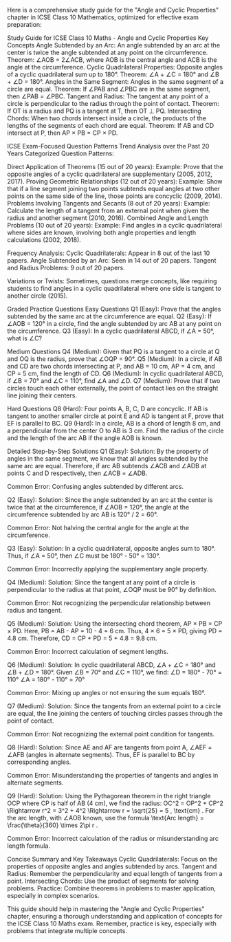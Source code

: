 
Here is a comprehensive study guide for the "Angle and Cyclic Properties" chapter in ICSE Class 10 Mathematics, optimized for effective exam preparation:

Study Guide for ICSE Class 10 Maths - Angle and Cyclic Properties
Key Concepts
Angle Subtended by an Arc: 
An angle subtended by an arc at the center is twice the angle subtended at any point on the circumference.
Theorem: ∠AOB = 2∠ACB, where AOB is the central angle and ACB is the angle at the circumference.
Cyclic Quadrilateral Properties:
Opposite angles of a cyclic quadrilateral sum up to 180°.
Theorem: ∠A + ∠C = 180° and ∠B + ∠D = 180°.
Angles in the Same Segment: 
Angles in the same segment of a circle are equal.
Theorem: If ∠PAB and ∠PBC are in the same segment, then ∠PAB = ∠PBC.
Tangent and Radius: 
The tangent at any point of a circle is perpendicular to the radius through the point of contact.
Theorem: If OT is a radius and PQ is a tangent at T, then OT ⊥ PQ.
Intersecting Chords: 
When two chords intersect inside a circle, the products of the lengths of the segments of each chord are equal.
Theorem: If AB and CD intersect at P, then AP × PB = CP × PD.

ICSE Exam-Focused Question Patterns
Trend Analysis over the Past 20 Years
Categorized Question Patterns:

Direct Application of Theorems (15 out of 20 years):
Example: Prove that the opposite angles of a cyclic quadrilateral are supplementary (2005, 2012, 2017).
Proving Geometric Relationships (12 out of 20 years):
Example: Show that if a line segment joining two points subtends equal angles at two other points on the same side of the line, those points are concyclic (2009, 2014).
Problems Involving Tangents and Secants (8 out of 20 years):
Example: Calculate the length of a tangent from an external point when given the radius and another segment (2010, 2016).
Combined Angle and Length Problems (10 out of 20 years):
Example: Find angles in a cyclic quadrilateral where sides are known, involving both angle properties and length calculations (2002, 2018).

Frequency Analysis:
Cyclic Quadrilaterals: Appear in 8 out of the last 10 papers.
Angle Subtended by an Arc: Seen in 14 out of 20 papers.
Tangent and Radius Problems: 9 out of 20 papers.

Variations or Twists:
Sometimes, questions merge concepts, like requiring students to find angles in a cyclic quadrilateral where one side is tangent to another circle (2015).

Graded Practice Questions
Easy Questions
Q1 (Easy): Prove that the angles subtended by the same arc at the circumference are equal.
Q2 (Easy): If ∠AOB = 120° in a circle, find the angle subtended by arc AB at any point on the circumference.
Q3 (Easy): In a cyclic quadrilateral ABCD, if ∠A = 50°, what is ∠C?

Medium Questions
Q4 (Medium): Given that PQ is a tangent to a circle at Q and OQ is the radius, prove that ∠OQP = 90°.
Q5 (Medium): In a circle, if AB and CD are two chords intersecting at P, and AB = 10 cm, AP = 4 cm, and CP = 5 cm, find the length of CD.
Q6 (Medium): In cyclic quadrilateral ABCD, if ∠B = 70° and ∠C = 110°, find ∠A and ∠D.
Q7 (Medium): Prove that if two circles touch each other externally, the point of contact lies on the straight line joining their centers.

Hard Questions
Q8 (Hard): Four points A, B, C, D are concyclic. If AB is tangent to another smaller circle at point E and AD is tangent at F, prove that EF is parallel to BC.
Q9 (Hard): In a circle, AB is a chord of length 8 cm, and a perpendicular from the center O to AB is 3 cm. Find the radius of the circle and the length of the arc AB if the angle AOB is known.

Detailed Step-by-Step Solutions
Q1 (Easy):
Solution:
By the property of angles in the same segment, we know that all angles subtended by the same arc are equal. Therefore, if arc AB subtends ∠ACB and ∠ADB at points C and D respectively, then ∠ACB = ∠ADB.

Common Error: 
Confusing angles subtended by different arcs.

Q2 (Easy):
Solution:
Since the angle subtended by an arc at the center is twice that at the circumference, if ∠AOB = 120°, the angle at the circumference subtended by arc AB is 120° / 2 = 60°.

Common Error: 
Not halving the central angle for the angle at the circumference.

Q3 (Easy):
Solution:
In a cyclic quadrilateral, opposite angles sum to 180°. Thus, if ∠A = 50°, then ∠C must be 180° - 50° = 130°.

Common Error:
Incorrectly applying the supplementary angle property.

Q4 (Medium):
Solution:
Since the tangent at any point of a circle is perpendicular to the radius at that point, ∠OQP must be 90° by definition.

Common Error:
Not recognizing the perpendicular relationship between radius and tangent.

Q5 (Medium):
Solution:
Using the intersecting chord theorem, AP × PB = CP × PD. Here, PB = AB - AP = 10 - 4 = 6 cm. Thus, 4 × 6 = 5 × PD, giving PD = 4.8 cm. Therefore, CD = CP + PD = 5 + 4.8 = 9.8 cm.

Common Error:
Incorrect calculation of segment lengths.

Q6 (Medium):
Solution:
In cyclic quadrilateral ABCD, ∠A + ∠C = 180° and ∠B + ∠D = 180°. Given ∠B = 70° and ∠C = 110°, we find:
∠D = 180° - 70° = 110°
∠A = 180° - 110° = 70°

Common Error:
Mixing up angles or not ensuring the sum equals 180°.

Q7 (Medium):
Solution:
Since the tangents from an external point to a circle are equal, the line joining the centers of touching circles passes through the point of contact.

Common Error:
Not recognizing the external point condition for tangents.

Q8 (Hard):
Solution:
Since AE and AF are tangents from point A, ∠AEF = ∠AFB (angles in alternate segments). Thus, EF is parallel to BC by corresponding angles.

Common Error:
Misunderstanding the properties of tangents and angles in alternate segments.

Q9 (Hard):
Solution:
Using the Pythagorean theorem in the right triangle OCP where CP is half of AB (4 cm), we find the radius:
OC^2 = OP^2 + CP^2 \Rightarrow r^2 = 3^2 + 4^2 \Rightarrow r = \sqrt{25} = 5 \, \text{cm}
.
For the arc length, with ∠AOB known, use the formula 
\text{Arc length} = \frac{\theta}{360} \times 2\pi r
.

Common Error:
Incorrect calculation of the radius or misunderstanding arc length formula.

Concise Summary and Key Takeaways
Cyclic Quadrilaterals: Focus on the properties of opposite angles and angles subtended by arcs.
Tangent and Radius: Remember the perpendicularity and equal length of tangents from a point.
Intersecting Chords: Use the product of segments for solving problems.
Practice: Combine theorems in problems to master application, especially in complex scenarios.

This guide should help in mastering the "Angle and Cyclic Properties" chapter, ensuring a thorough understanding and application of concepts for the ICSE Class 10 Maths exam. Remember, practice is key, especially with problems that integrate multiple concepts.


